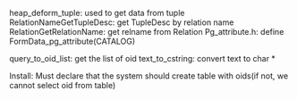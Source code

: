 heap_deform_tuple: used to get data from tuple
RelationNameGetTupleDesc: get TupleDesc by relation name
RelationGetRelationName: get relname from Relation
Pg_attribute.h: define FormData_pg_attribute(CATALOG)

query_to_oid_list: get the list of oid
text_to_cstring: convert text to char *


Install: Must declare that the system should create table with oids(if not, we cannot select oid from table)


